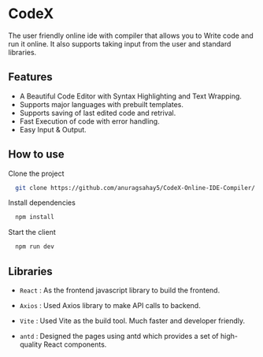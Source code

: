# CodeX 

The user friendly online ide with compiler that allows you to Write code and run it online. It also supports taking input from the user and standard libraries.

## Features

 - A Beautiful Code Editor with Syntax Highlighting and Text Wrapping.
 - Supports major languages with prebuilt templates.
 - Supports saving of last edited code and retrival.
 - Fast Execution of code with error handling.
 - Easy Input & Output.

## How to use

Clone the project

```bash
  git clone https://github.com/anuragsahay5/CodeX-Online-IDE-Compiler/
```

Install dependencies

```bash
  npm install
```

Start the client

```bash
  npm run dev
```

## Libraries

- ``` React ``` : As the frontend javascript library to build the frontend.
  
- ``` Axios ``` : Used Axios library to make API calls to backend.

- ``` Vite ``` : Used Vite as the build tool. Much faster and developer friendly.

- ``` antd ``` : Designed the pages using antd which provides a set of high-quality React components.
